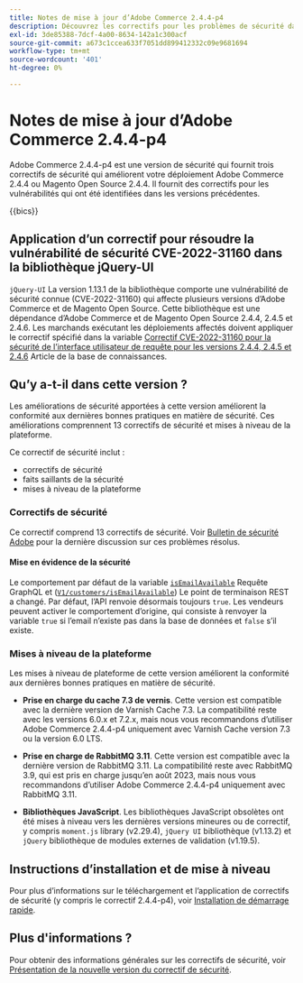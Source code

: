```yaml
---
title: Notes de mise à jour d’Adobe Commerce 2.4.4-p4
description: Découvrez les correctifs pour les problèmes de sécurité dans la version 2.4.4-p4 d’Adobe Commerce.
exl-id: 3de85388-7dcf-4a00-8634-142a1c300acf
source-git-commit: a673c1ccea633f7051dd899412332c09e9681694
workflow-type: tm+mt
source-wordcount: '401'
ht-degree: 0%

---
```


# Notes de mise à jour d’Adobe Commerce 2.4.4-p4

Adobe Commerce 2.4.4-p4 est une version de sécurité qui fournit trois correctifs de sécurité qui améliorent votre déploiement Adobe Commerce 2.4.4 ou Magento Open Source 2.4.4. Il fournit des correctifs pour les vulnérabilités qui ont été identifiées dans les versions précédentes.

{{bics}}

## Application d’un correctif pour résoudre la vulnérabilité de sécurité CVE-2022-31160 dans la bibliothèque jQuery-UI

`jQuery-UI` La version 1.13.1 de la bibliothèque comporte une vulnérabilité de sécurité connue (CVE-2022-31160) qui affecte plusieurs versions d’Adobe Commerce et de Magento Open Source. Cette bibliothèque est une dépendance d’Adobe Commerce et de Magento Open Source 2.4.4, 2.4.5 et 2.4.6. Les marchands exécutant les déploiements affectés doivent appliquer le correctif spécifié dans la variable [Correctif CVE-2022-31160 pour la sécurité de l’interface utilisateur de requête pour les versions 2.4.4, 2.4.5 et 2.4.6](https://experienceleague.adobe.com/docs/commerce-knowledge-base/kb/troubleshooting/known-issues-patches-attached/jquery-cve-2022-31160-fix-2.4.4-2.4.5-2.4.6.html) Article de la base de connaissances.

## Qu’y a-t-il dans cette version ?

Les améliorations de sécurité apportées à cette version améliorent la conformité aux dernières bonnes pratiques en matière de sécurité.  Ces améliorations comprennent 13 correctifs de sécurité et mises à niveau de la plateforme.

Ce correctif de sécurité inclut :

* correctifs de sécurité
* faits saillants de la sécurité
* mises à niveau de la plateforme

### Correctifs de sécurité

Ce correctif comprend 13 correctifs de sécurité. Voir [Bulletin de sécurité Adobe](https://helpx.adobe.com/security/products/magento/apsb23-35.html) pour la dernière discussion sur ces problèmes résolus.

#### Mise en évidence de la sécurité

Le comportement par défaut de la variable [`isEmailAvailable`](https://developer.adobe.com/commerce/webapi/graphql/schema/customer/queries/is-email-available/) Requête GraphQL et ([`V1/customers/isEmailAvailable`](https://adobe-commerce.redoc.ly/2.4.6-admin/tag/customersisEmailAvailable/#operation/PostV1CustomersIsEmailAvailable)) Le point de terminaison REST a changé. Par défaut, l’API renvoie désormais toujours `true`. Les vendeurs peuvent activer le comportement d’origine, qui consiste à renvoyer la variable `true` si l’email n’existe pas dans la base de données et `false` s’il existe. <!-- AC-6695 -->

### Mises à niveau de la plateforme

Les mises à niveau de plateforme de cette version améliorent la conformité aux dernières bonnes pratiques en matière de sécurité.

* **Prise en charge du cache 7.3 de vernis**. Cette version est compatible avec la dernière version de Varnish Cache 7.3. La compatibilité reste avec les versions 6.0.x et 7.2.x, mais nous vous recommandons d’utiliser Adobe Commerce 2.4.4-p4 uniquement avec Varnish Cache version 7.3 ou la version 6.0 LTS.

* **Prise en charge de RabbitMQ 3.11**. Cette version est compatible avec la dernière version de RabbitMQ 3.11. La compatibilité reste avec RabbitMQ 3.9, qui est pris en charge jusqu’en août 2023, mais nous vous recommandons d’utiliser Adobe Commerce 2.4.4-p4 uniquement avec RabbitMQ 3.11.

* **Bibliothèques JavaScript**. Les bibliothèques JavaScript obsolètes ont été mises à niveau vers les dernières versions mineures ou de correctif, y compris `moment.js` library (v2.29.4), `jQuery UI` bibliothèque (v1.13.2) et `jQuery` bibliothèque de modules externes de validation (v1.19.5).

## Instructions d’installation et de mise à niveau

Pour plus d’informations sur le téléchargement et l’application de correctifs de sécurité (y compris le correctif 2.4.4-p4), voir [Installation de démarrage rapide](../../../installation/composer.md).

## Plus d&#39;informations ?

Pour obtenir des informations générales sur les correctifs de sécurité, voir [Présentation de la nouvelle version du correctif de sécurité](https://community.magento.com/t5/Magento-DevBlog/Introducing-the-New-Security-Patch-Release/ba-p/141287).
